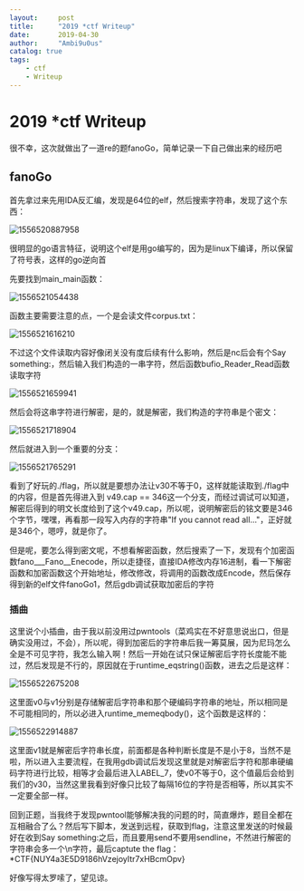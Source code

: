```yaml
---
layout:     post
title:      "2019 *ctf Writeup"
date:       2019-04-30
author:     "Ambi9u0us"
catalog: true
tags:
    - ctf
    - Writeup
---
```


# 2019  *ctf Writeup

很不幸，这次就做出了一道re的题fanoGo，简单记录一下自己做出来的经历吧

## fanoGo

首先拿过来先用IDA反汇编，发现是64位的elf，然后搜索字符串，发现了这个东西：

![1556520887958](E:\git\Ambi9u0us.github.io\img\in-post\1556520887958.png)

很明显的go语言特征，说明这个elf是用go编写的，因为是linux下编译，所以保留了符号表，这样的go逆向首



先要找到main_main函数：

![1556521054438](E:\git\Ambi9u0us.github.io\img\in-post\1556521054438.png)

函数主要需要注意的点，一个是会读文件corpus.txt：

![1556521616210](E:\git\Ambi9u0us.github.io\img\in-post\1556521616210.png)

不过这个文件读取内容好像闭关没有度后续有什么影响，然后是nc后会有个Say something:，然后输入我们构造的一串字符，然后函数bufio_Reader_Read函数读取字符

![1556521659941](E:\git\Ambi9u0us.github.io\img\in-post\1556521659941.png)

然后会将这串字符进行解密，是的，就是解密，我们构造的字符串是个密文：

![1556521718904](E:\git\Ambi9u0us.github.io\img\in-post\1556521718904.png)

然后就进入到一个重要的分支：

![1556521765291](E:\git\Ambi9u0us.github.io\img\in-post\1556521765291.png)

看到了好玩的./flag，所以就是要想办法让v30不等于0，这样就能读取到./flag中的内容，但是首先得进入到 v49.cap == 346这一个分支，而经过调试可以知道，解密后得到的明文长度给到了这个v49.cap，所以呢，说明解密后的铭文要是346个字节，嘿嘿，再看那一段写入内存的字符串"If you cannot read all..."，正好就是346个，嗯哼，就是你了。

但是呢，要怎么得到密文呢，不想看解密函数，然后搜索了一下，发现有个加密函数fano___Fano\_\_Enecode，所以走捷径，直接IDA修改内存16进制，看一下解密函数和加密函数这个开始地址，修改修改，将调用的函数改成Encode，然后保存得到新的elf文件fanoGo1，然后gdb调试获取加密后的字符

### 插曲

这里说个小插曲，由于我以前没用过pwntools（菜鸡实在不好意思说出口，但是确实没用过，不会），所以呢，得到加密后的字符串后我一筹莫展，因为尼玛怎么全是不可见字符，我怎么输入啊！然后一开始在试只保证解密后字符长度能不能过，然后发现是不行的，原因就在于runtime_eqstring()函数，进去之后是这样：

![1556522675208](E:\git\Ambi9u0us.github.io\img\in-post\1556522675208.png)

这里面v0与v1分别是存储解密后字符串和那个硬编码字符串的地址，所以相同是不可能相同的，所以必进入runtime_memeqbody()，这个函数是这样的：

![1556522914887](E:\git\Ambi9u0us.github.io\img\in-post\1556522914887.png)

这里面v1就是解密后字符串长度，前面都是各种判断长度是不是小于8，当然不是啦，所以进入主要流程，在我用gdb调试后发现这里就是对解密后字符和那串硬编码字符进行比较，相等才会最后进入LABEL_7，使v0不等于0，这个值最后会给到我们的v30，当然这里我看到好像只比较了每隔16位的字符是否相等，所以其实不一定要全部一样。



回到正题，当我终于发现pwntool能够解决我的问题的时，简直爆炸，题目全都在互相融合了么？然后写下脚本，发送到远程，获取到flag，注意这里发送的时候最好在收到Say something:之后，而且要用send不要用sendline，不然进行解密的字符串会多一个\n字符，最后captute the flag：*CTF{NUY4a3E5D9186hVzejoyItr7xHBcmOpv}

好像写得太罗嗦了，望见谅。